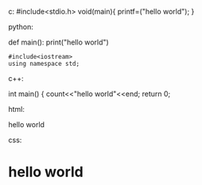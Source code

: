 c:
#include<stdio.h>
void(main){
printf=("hello world");
}

python:

def main():
    print("hello world")
    
    #include<iostream>
    using namespace std;

c++:

   int main()
 {
  count<<"hello world"<<end;
  return 0;
  
html:  
  
  <html>
  <body>
  hello world
  </body>
  </html>
  
  css:
  
  <!doctype html>
  <html>
  <head>
  <style>
  body{background-colour:yellow;}
  </style><head>
  <body>
  <h1>hello world<b1></body></html>
